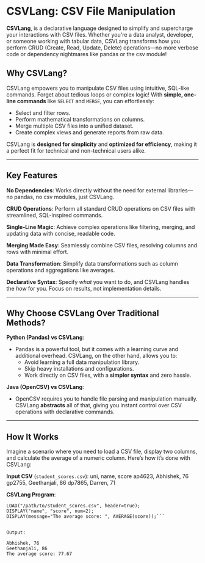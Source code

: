 # **CSVLang: CSV File Manipulation**

**CSVLang**, is a declarative language designed to simplify and supercharge your interactions with CSV files. Whether you're a data analyst, developer, or someone working with tabular data, CSVLang transforms how you perform CRUD (Create, Read, Update, Delete) operations—no more verbose code or dependency nightmares like pandas or the csv module!

## Why CSVLang?

CSVLang empowers you to manipulate CSV files using intuitive, SQL-like commands. Forget about tedious loops or complex logic! With **simple, one-line commands** like `SELECT` and `MERGE`, you can effortlessly:
- Select and filter rows.
- Perform mathematical transformations on columns.
- Merge multiple CSV files into a unified dataset.
- Create complex views and generate reports from raw data.

CSVLang is **designed for simplicity** and **optimized for efficiency**, making it a perfect fit for technical and non-technical users alike.

---

## **Key Features**

**No Dependencies**: Works directly without the need for external libraries—no pandas, no csv modules, just CSVLang.

**CRUD Operations**: Perform all standard CRUD operations on CSV files with streamlined, SQL-inspired commands.

**Single-Line Magic**: Achieve complex operations like filtering, merging, and updating data with concise, readable code.

**Merging Made Easy**: Seamlessly combine CSV files, resolving columns and rows with minimal effort.

**Data Transformation**: Simplify data transformations such as column operations and aggregations like averages.

**Declarative Syntax**: Specify *what* you want to do, and CSVLang handles the *how* for you. Focus on results, not implementation details.

---

## **Why Choose CSVLang Over Traditional Methods?**

**Python (Pandas) vs CSVLang**:
- Pandas is a powerful tool, but it comes with a learning curve and additional overhead. CSVLang, on the other hand, allows you to:
  - Avoid learning a full data manipulation library.
  - Skip heavy installations and configurations.
  - Work directly on CSV files, with a **simpler syntax** and zero hassle.

 **Java (OpenCSV) vs CSVLang**:
- OpenCSV requires you to handle file parsing and manipulation manually. CSVLang **abstracts** all of that, giving you instant control over CSV operations with declarative commands.

---

## **How It Works**

Imagine a scenario where you need to load a CSV file, display two columns, and calculate the average of a numeric column. Here’s how it’s done with CSVLang:

**Input CSV** (`student_scores.csv`):
uni, name, score ap4623, Abhishek, 76 gp2755, Geethanjali, 86 dp7865, Darren, 71


**CSVLang Program**:
```csvlang
LOAD("/path/to/student_scores.csv", header=true);
DISPLAY("name", "score", num=2);
DISPLAY(message="The average score: ", AVERAGE(score));```


Output:

Abhishek, 76
Geethanjali, 86
The average score: 77.67


